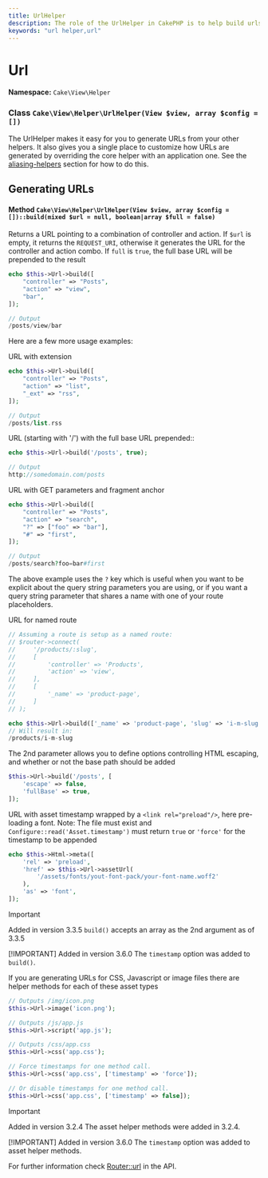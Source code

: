```yaml
---
title: UrlHelper
description: The role of the UrlHelper in CakePHP is to help build urls.
keywords: "url helper,url"
---
```


# Url

**Namespace:** `Cake\View\Helper`

### Class `Cake\View\Helper\UrlHelper(View $view, array $config = [])`

The UrlHelper makes it easy for you to generate URLs from your other helpers.
It also gives you a single place to customize how URLs are generated by
overriding the core helper with an application one. See the
[aliasing-helpers](../helpers.md#aliasing-helpers) section for how to do this.

## Generating URLs

#### Method `Cake\View\Helper\UrlHelper(View $view, array $config = [])::build(mixed $url = null, boolean|array $full = false)`

Returns a URL pointing to a combination of controller and action.
If `$url` is empty, it returns the `REQUEST_URI`, otherwise it
generates the URL for the controller and action combo. If `full` is
`true`, the full base URL will be prepended to the result

```php
echo $this->Url->build([
    "controller" => "Posts",
    "action" => "view",
    "bar",
]);

// Output
/posts/view/bar

```

Here are a few more usage examples:

URL with extension

```php
echo $this->Url->build([
    "controller" => "Posts",
    "action" => "list",
    "_ext" => "rss",
]);

// Output
/posts/list.rss

```

URL (starting with '/') with the full base URL prepended::

```php
echo $this->Url->build('/posts', true);

// Output
http://somedomain.com/posts

```

URL with GET parameters and fragment anchor

```php
echo $this->Url->build([
    "controller" => "Posts",
    "action" => "search",
    "?" => ["foo" => "bar"],
    "#" => "first",
]);

// Output
/posts/search?foo=bar#first

```

The above example uses the `?` key which is useful when you want to be
explicit about the query string parameters you are using, or if you want a query
string parameter that shares a name with one of your route placeholders.

URL for named route

```php
// Assuming a route is setup as a named route:
// $router->connect(
//     '/products/:slug',
//     [
//         'controller' => 'Products',
//         'action' => 'view',
//     ],
//     [
//         '_name' => 'product-page',
//     ]
// );

echo $this->Url->build(['_name' => 'product-page', 'slug' => 'i-m-slug']);
// Will result in:
/products/i-m-slug

```

The 2nd parameter allows you to define options controlling HTML escaping, and
whether or not the base path should be added

```php
$this->Url->build('/posts', [
    'escape' => false,
    'fullBase' => true,
]);

```

URL with asset timestamp wrapped by a `<link rel="preload"/>`, here pre-loading
a font. Note: The file must exist and `Configure::read('Asset.timestamp')`
must return `true` or `'force'` for the timestamp to be appended

```php
echo $this->Html->meta([
    'rel' => 'preload',
    'href' => $this->Url->assetUrl(
        '/assets/fonts/yout-font-pack/your-font-name.woff2'
    ),
    'as' => 'font',
]);

```

> [!IMPORTANT]
> Added in version 3.3.5
> `build()` accepts an array as the 2nd argument as of 3.3.5
>
> [!IMPORTANT]
> Added in version 3.6.0
> The `timestamp` option was added to `build()`.
>

If you are generating URLs for CSS, Javascript or image files there are helper
methods for each of these asset types

```php
// Outputs /img/icon.png
$this->Url->image('icon.png');

// Outputs /js/app.js
$this->Url->script('app.js');

// Outputs /css/app.css
$this->Url->css('app.css');

// Force timestamps for one method call.
$this->Url->css('app.css', ['timestamp' => 'force']);

// Or disable timestamps for one method call.
$this->Url->css('app.css', ['timestamp' => false]);

```

> [!IMPORTANT]
> Added in version 3.2.4
> The asset helper methods were added in 3.2.4.
>
> [!IMPORTANT]
> Added in version 3.6.0
> The `timestamp` option was added to asset helper methods.
>
>

For further information check
[Router::url](https://api.cakephp.org/3.x/class-Cake.Routing.Router.html#_url)
in the API.
